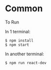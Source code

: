 # Common

To Run

In 1 terminal:
```
$ npm install
$ npm start
```

In another terminal:
```
$ npm run react-dev
```